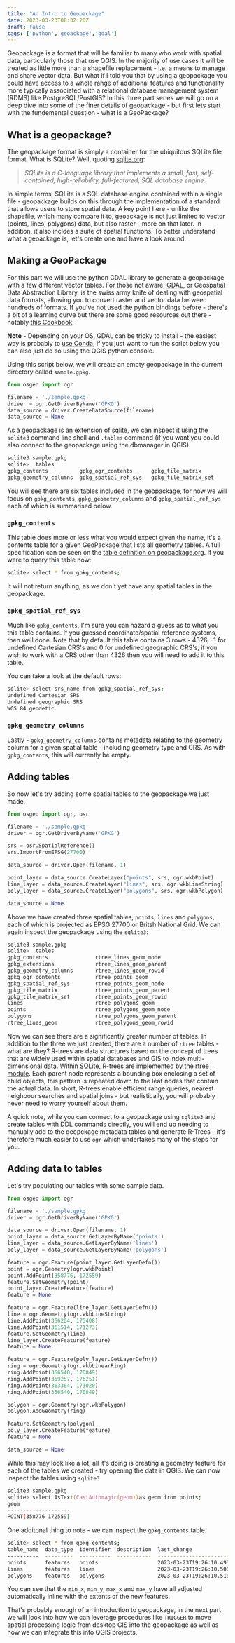 ```yaml
---
title: "An Intro to Geopackage"
date: 2023-03-23T08:32:20Z
draft: false
tags: ['python','geoackage','gdal']
---
```


Geopackage is a format that will be familiar to many who work with spatial data, particularly those that use QGIS. In the majority of use cases it will be treated as little more than a shapefile replacement - i.e. a means to manage and share vector data. But what if I told you that by using a geopackage you could have access to a whole range of additional features and functionality more typically associated with a relational database management system (RDMS) like PostgreSQL/PostGIS? In this three part series we will go on a deep dive into some of the finer details of geopackage - but first lets start with the fundemental question - what is a GeoPackage?

## What is a geopackage?
The geopackage format is simply a container for the ubiquitous SQLite file format. What is SQLite? Well, quoting [sqlite.org](https://sqlite.org/index.html):
> _SQLite is a C-language library that implements a small, fast, self-contained, high-reliability, full-featured, SQL database engine._

In simple terms, SQLite is a SQL database engine contained within a single file - geopackage builds on this through the implementation of a standard that allows users to store spatial data. A key point here - unlike the shapefile, which many compare it to, geoackage is not just limited to vector (points, lines, polygons) data, but also raster - more on that later. In addition, it also incldes a suite of spatial functions. To better understand what a geoackage is, let's create one and have a look around.

## Making a GeoPackage
For this part we will use the python GDAL library to generate a geopackage with a few different vector tables. For those not aware, [GDAL](https://gdal.org/), or Geospatial Data Abstraction Library, is the swiss army knife of dealing with geospatial data formats, allowing you to convert raster and vector data between hundreds of formats. If you've not used the python bindings before - there's a bit of a learning curve but there are some good resources out there - notably [this Cookbook](https://pcjericks.github.io/py-gdalogr-cookbook/index.html).

**Note** - Depending on your OS, GDAL can be tricky to install - the easiest way is probably to [use Conda](https://opensourceoptions.com/blog/how-to-install-gdal-with-anaconda/), if you just want to run the script below you can also just do so using the QGIS python console.

Using this script below, we will create an empty geopackage in the current directory called `sample.gpkg`.

```python
from osgeo import ogr

filename = './sample.gpkg'
driver = ogr.GetDriverByName('GPKG')
data_source = driver.CreateDataSource(filename)
data_source = None
```
As a geopackage is an extension of sqlite, we can inspect it using the `sqlite3` command line shell and `.tables` command (if you want you could also connect to the geopackage using the dbmanager in QGIS).

```bash
sqlite3 sample.gpkg
sqlite> .tables
gpkg_contents          gpkg_ogr_contents      gpkg_tile_matrix     
gpkg_geometry_columns  gpkg_spatial_ref_sys   gpkg_tile_matrix_set
```
You will see there are six tables included in the geopackage, for now we will focus on `gpkg_contents`, `gpkg_geometry_columns` and `gpkg_spatial_ref_sys` - each of which is summarised below.

### `gpkg_contents`
This table does more or less what you would expect given the name, it's a contents table for a given GeoPackage that lists all geometry tables. A full specification can be seen on the [table definition on geopackage.org](http://www.geopackage.org/spec120/#_contents). If you were to query this table now:

```bash
sqlite> select * from gpkg_contents;
```

It will not return anything, as we don't yet have any spatial tables in the geopackage.

### `gpkg_spatial_ref_sys`
Much like `gpkg_contents`, I'm sure you can hazard a guess as to what you this table contains. If you guessed coordinate/spatial reference systems, then well done. Note that by default this table contains 3 rows - 4326, -1 for undefined Cartesian CRS's and 0 for undefined geographic CRS's, if you wish to work with a CRS other than 4326 then you will need to add it to this table.

You can take a look at the default rows:

```bash
sqlite> select srs_name from gpkg_spatial_ref_sys;
Undefined Cartesian SRS
Undefined geographic SRS
WGS 84 geodetic
```

### `gpkg_geometry_columns`
Lastly - `gpkg_geometry_columns` contains metadata relating to the geometry column for a given spatial table - including geometry type and CRS. As with `gpkg_contents`, this will currently be empty.

## Adding tables
So now let's try adding some spatial tables to the geopackage we just made.

```python
from osgeo import ogr, osr

filename = './sample.gpkg'
driver = ogr.GetDriverByName('GPKG')

srs = osr.SpatialReference()
srs.ImportFromEPSG(27700)

data_source = driver.Open(filename, 1)

point_layer = data_source.CreateLayer("points", srs, ogr.wkbPoint)
line_layer = data_source.CreateLayer("lines", srs, ogr.wkbLineString)
poly_layer = data_source.CreateLayer("polygons", srs, ogr.wkbPolygon)

data_source = None
```
Above we have created three spatial tables, `points`, `lines` and `polygons`, each of which is projected as EPSG:27700 or Britsh National Grid. We can again inspect the geopackage using the `sqlite3`:

```zsh
sqlite3 sample.gpkg
sqlite> .tables
gpkg_contents               rtree_lines_geom_node     
gpkg_extensions             rtree_lines_geom_parent   
gpkg_geometry_columns       rtree_lines_geom_rowid    
gpkg_ogr_contents           rtree_points_geom         
gpkg_spatial_ref_sys        rtree_points_geom_node    
gpkg_tile_matrix            rtree_points_geom_parent  
gpkg_tile_matrix_set        rtree_points_geom_rowid   
lines                       rtree_polygons_geom       
points                      rtree_polygons_geom_node  
polygons                    rtree_polygons_geom_parent
rtree_lines_geom            rtree_polygons_geom_rowid 
```

Now we can see there are a significantly greater number of tables. In addition to the three we just created, there are a number of `rtree` tables - what are they? R-trees are data structures based on the concept of trees that are widely used within spatial databases and GIS to index multi-dimensional data. Within SQLite, R-trees are implemented by the [rtree module](https://www.sqlite.org/rtree.html). Each parent node represents a bounding box enclosing a set of child objects, this pattern is repeated down to the leaf nodes that contain the actual data. In short, R-trees enable efficient range queries, nearest neighbour searches and spatial joins - but realistically, you will probably never need to worry yourself about them.

A quick note, while you can connect to a geopackage using `sqlite3` and create tables with DDL commands directly, you will end up needing to manually add to the geopckage metadata tables and generate R-Trees - it's therefore much easier to use `ogr` which undertakes many of the steps for you.

## Adding data to tables
Let's try populating our tables with some sample data.

```python
from osgeo import ogr

filename = './sample.gpkg'
driver = ogr.GetDriverByName('GPKG')

data_source = driver.Open(filename, 1)
point_layer = data_source.GetLayerByName('points')
line_layer = data_source.GetLayerByName('lines')
poly_layer = data_source.GetLayerByName('polygons')

feature = ogr.Feature(point_layer.GetLayerDefn())
point = ogr.Geometry(ogr.wkbPoint)
point.AddPoint(358776, 172559)
feature.SetGeometry(point)
point_layer.CreateFeature(feature)
feature = None

feature = ogr.Feature(line_layer.GetLayerDefn())
line = ogr.Geometry(ogr.wkbLineString)
line.AddPoint(356204, 175408)
line.AddPoint(361514, 171273)
feature.SetGeometry(line)
line_layer.CreateFeature(feature)
feature = None

feature = ogr.Feature(poly_layer.GetLayerDefn())
ring = ogr.Geometry(ogr.wkbLinearRing)
ring.AddPoint(356540, 170849)
ring.AddPoint(359257, 176251)
ring.AddPoint(363364, 173020)
ring.AddPoint(356540, 170849)

polygon = ogr.Geometry(ogr.wkbPolygon)
polygon.AddGeometry(ring)

feature.SetGeometry(polygon)
poly_layer.CreateFeature(feature)
feature = None

data_source = None
```

While this may look like a lot, all it's doing is creating a geometry feature for each of the tables we created - try opening the data in QGIS. We can now inspect the tables using `sqlite3`

```zsh
sqlite3 sample.gpkg
sqlite> select AsText(CastAutomagic(geom))as geom from points;
geom                
--------------------
POINT(358776 172559)
```

One additonal thing to note - we can inspect the `gpkg_contents` table.

```zsh
sqlite> select * from gpkg_contents;
table_name  data_type  identifier  description  last_change               min_x     min_y     max_x     max_y     srs_id
----------  ---------  ----------  -----------  ------------------------  --------  --------  --------  --------  ------
points      features   points                   2023-03-23T19:26:10.493Z  358776.0  172559.0  358776.0  172559.0  27700 
lines       features   lines                    2023-03-23T19:26:10.506Z  356204.0  171273.0  361514.0  175408.0  27700 
polygons    features   polygons                 2023-03-23T19:26:10.516Z  356540.0  170849.0  363364.0  176251.0  27700 
```
You can see that the `min_x`, `min_y`, `max_x` and `max_y` have all adjusted automatically inline with the extents of the new features.

That's probably enough of an introduction to geopackage, in the next part we will look into how we can leverage procedures like `TRIGGER` to move spatial processing logic from desktop GIS into the geopackage as well as how we can integrate this into QGIS projects.




